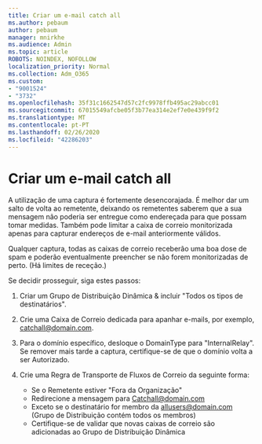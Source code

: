 ```yaml
---
title: Criar um e-mail catch all
ms.author: pebaum
author: pebaum
manager: mnirkhe
ms.audience: Admin
ms.topic: article
ROBOTS: NOINDEX, NOFOLLOW
localization_priority: Normal
ms.collection: Adm_O365
ms.custom:
- "9001524"
- "3732"
ms.openlocfilehash: 35f31c1662547d57c2fc9978ffb495ac29abcc01
ms.sourcegitcommit: 67015549afcbe05f3b77ea314e2ef7e0e439f9f2
ms.translationtype: MT
ms.contentlocale: pt-PT
ms.lasthandoff: 02/26/2020
ms.locfileid: "42286203"
---
```

# <a name="create-an-email-catch-all"></a>Criar um e-mail catch all

A utilização de uma captura é fortemente desencorajada. É melhor dar um salto de volta ao remetente, deixando os remetentes saberem que a sua mensagem não poderia ser entregue como endereçada para que possam tomar medidas. Também pode limitar a caixa de correio monitorizada apenas para capturar endereços de e-mail anteriormente válidos. 

Qualquer captura, todas as caixas de correio receberão uma boa dose de spam e poderão eventualmente preencher se não forem monitorizadas de perto. (Há limites de receção.) 

Se decidir prosseguir, siga estes passos:

1. Criar um Grupo de Distribuição Dinâmica & incluir "Todos os tipos de destinatários".

2. Crie uma Caixa de Correio dedicada para apanhar e-mails, por exemplo, catchall@domain.com.

3. Para o domínio específico, desloque o DomainType para "InternalRelay". Se remover mais tarde a captura, certifique-se de que o domínio volta a ser Autorizado.

4. Crie uma Regra de Transporte de Fluxos de Correio da seguinte forma:

    - Se o Remetente estiver "Fora da Organização"
    - Redirecione a mensagem para Catchall@domain.com
    - Exceto se o destinatário for membro da allusers@domain.com (Grupo de Distribuição contém todos os membros)
    - Certifique-se de validar que novas caixas de correio são adicionadas ao Grupo de Distribuição Dinâmica
